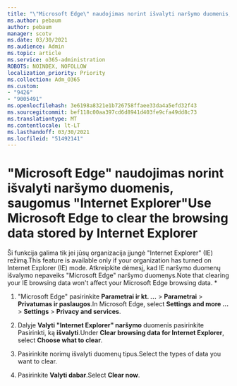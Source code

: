 ```yaml
---
title: "\"Microsoft Edge\" naudojimas norint išvalyti naršymo duomenis, saugomus \"Internet Explorer\""
ms.author: pebaum
author: pebaum
manager: scotv
ms.date: 03/30/2021
ms.audience: Admin
ms.topic: article
ms.service: o365-administration
ROBOTS: NOINDEX, NOFOLLOW
localization_priority: Priority
ms.collection: Adm_O365
ms.custom:
- "9426"
- "9005491"
ms.openlocfilehash: 3e6198a8321e1b726758ffaee33da4a5efd32f43
ms.sourcegitcommit: bef118c00aa397cd6d8941d403fe9cfa49dd8c73
ms.translationtype: MT
ms.contentlocale: lt-LT
ms.lasthandoff: 03/30/2021
ms.locfileid: "51492141"
---
```

# <a name="use-microsoft-edge-to-clear-the-browsing-data-stored-by-internet-explorer"></a><span data-ttu-id="94403-102">"Microsoft Edge" naudojimas norint išvalyti naršymo duomenis, saugomus "Internet Explorer"</span><span class="sxs-lookup"><span data-stu-id="94403-102">Use Microsoft Edge to clear the browsing data stored by Internet Explorer</span></span>

<span data-ttu-id="94403-103">Ši funkcija galima tik jei jūsų organizacija įjungė "Internet Explorer" (IE) režimą.</span><span class="sxs-lookup"><span data-stu-id="94403-103">This feature is available only if your organization has turned on Internet Explorer (IE) mode.</span></span> <span data-ttu-id="94403-104">Atkreipkite dėmesį, kad IE naršymo duomenų išvalymo nepaveiks "Microsoft Edge" naršymo duomenys.</span><span class="sxs-lookup"><span data-stu-id="94403-104">Note that clearing your IE browsing data won't affect your Microsoft Edge browsing data.</span></span>
*
1. <span data-ttu-id="94403-105">"Microsoft Edge" pasirinkite **Parametrai ir kt. ...**  >  **Parametrai**  >  **Privatumas ir paslaugos**.</span><span class="sxs-lookup"><span data-stu-id="94403-105">In Microsoft Edge, select **Settings and more ...** > **Settings** > **Privacy and services**.</span></span>

1. <span data-ttu-id="94403-106">Dalyje **Valyti "Internet Explorer" naršymo** duomenis pasirinkite Pasirinkti, ką **išvalyti**.</span><span class="sxs-lookup"><span data-stu-id="94403-106">Under **Clear browsing data for Internet Explorer**, select **Choose what to clear**.</span></span>

1. <span data-ttu-id="94403-107">Pasirinkite norimų išvalyti duomenų tipus.</span><span class="sxs-lookup"><span data-stu-id="94403-107">Select the types of data you want to clear.</span></span>

1. <span data-ttu-id="94403-108">Pasirinkite **Valyti dabar**.</span><span class="sxs-lookup"><span data-stu-id="94403-108">Select **Clear now**.</span></span>